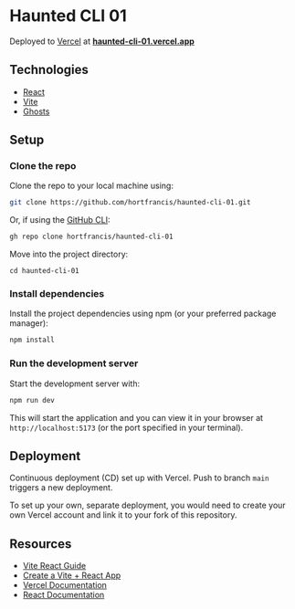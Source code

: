 # Haunted CLI 01

Deployed to [Vercel](https://vercel.com/) at [**haunted-cli-01.vercel.app**](https://haunted-cli-01.vercel.app/)

## Technologies

- [React](https://react.dev/)
- [Vite](https://vite.dev/)
- [Ghosts](https://en.wikipedia.org/wiki/Ghost)

## Setup

### Clone the repo

Clone the repo to your local machine using:

```bash
git clone https://github.com/hortfrancis/haunted-cli-01.git
```

Or, if using the [GitHub CLI](https://cli.github.com/):

```bash
gh repo clone hortfrancis/haunted-cli-01
```

Move into the project directory:

```bashbash
cd haunted-cli-01
```

### Install dependencies

Install the project dependencies using npm (or your preferred package manager):

```bash
npm install
```

### Run the development server

Start the development server with:

```bash
npm run dev
```

This will start the application and you can view it in your browser at `http://localhost:5173` (or the port specified in your terminal).

## Deployment

Continuous deployment (CD) set up with Vercel. Push to branch `main` triggers a new deployment.

To set up your own, separate deployment, you would need to create your own Vercel account and link it to your fork of this repository.

## Resources 

- [Vite React Guide](https://vite.dev/guide/)
- [Create a Vite + React App](https://vite.dev/guide/#scaffolding-your-first-vite-project)
- [Vercel Documentation](https://vercel.com/docs)
- [React Documentation](https://react.dev/learn)

